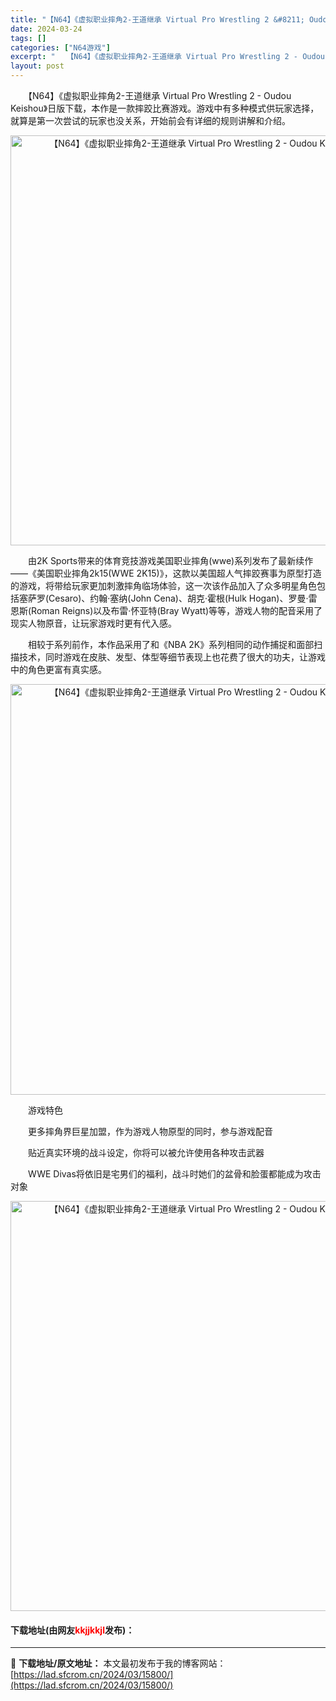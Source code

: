 ```yaml
---
title: "【N64】《虚拟职业摔角2-王道继承 Virtual Pro Wrestling 2 &#8211; Oudou Keishou》日版下载"
date: 2024-03-24
tags: []
categories: ["N64游戏"]
excerpt: "　　【N64】《虚拟职业摔角2-王道继承 Virtual Pro Wrestling 2 - Oudou Keishou》日版下载，本作是一款摔跤比赛游戏。游戏中有多种模式供玩家选择，就算是第一次尝试的玩家也没关系，开始前会有详细的规则讲解和介绍。 　　由2K Sports带来的体育竞技游戏美国职业&hellip;"
layout: post
---
```


 <p>　　【N64】《虚拟职业摔角2-王道继承 Virtual Pro Wrestling 2 - Oudou Keishou》日版下载，本作是一款摔跤比赛游戏。游戏中有多种模式供玩家选择，就算是第一次尝试的玩家也没关系，开始前会有详细的规则讲解和介绍。</p> <p align="center"><img align="" border="0" src="https://lad.sfcrom.cn/wp-content/uploads/2024/03/20240324_6600466cb02e1.png" width="656" alt="【N64】《虚拟职业摔角2-王道继承 Virtual Pro Wrestling 2 - Oudou Keishou》日版下载" /></p> <p>　　由2K Sports带来的体育竞技游戏美国职业摔角(wwe)系列发布了最新续作&mdash;&mdash;《美国职业摔角2k15(WWE 2K15)》，这款以美国超人气摔跤赛事为原型打造的游戏，将带给玩家更加刺激摔角临场体验，这一次该作品加入了众多明星角色包括塞萨罗(Cesaro)、约翰&middot;塞纳(John Cena)、胡克&middot;霍根(Hulk Hogan)、罗曼&middot;雷恩斯(Roman Reigns)以及布雷&middot;怀亚特(Bray Wyatt)等等，游戏人物的配音采用了现实人物原音，让玩家游戏时更有代入感。</p> <p>　　相较于系列前作，本作品采用了和《NBA 2K》系列相同的动作捕捉和面部扫描技术，同时游戏在皮肤、发型、体型等细节表现上也花费了很大的功夫，让游戏中的角色更富有真实感。</p> <p align="center"><img align="" border="0" src="https://lad.sfcrom.cn/wp-content/uploads/2024/03/20240324_6600466e0480b.png" width="657" alt="【N64】《虚拟职业摔角2-王道继承 Virtual Pro Wrestling 2 - Oudou Keishou》日版下载" /></p> <p>　　游戏特色</p> <p>　　更多摔角界巨星加盟，作为游戏人物原型的同时，参与游戏配音</p> <p>　　贴近真实环境的战斗设定，你将可以被允许使用各种攻击武器</p> <p>　　WWE Divas将依旧是宅男们的福利，战斗时她们的盆骨和脸蛋都能成为攻击对象</p> <p align="center"><img align="" border="0" src="https://lad.sfcrom.cn/wp-content/uploads/2024/03/20240324_6600466f5e097.png" width="656" alt="【N64】《虚拟职业摔角2-王道继承 Virtual Pro Wrestling 2 - Oudou Keishou》日版下载" /></p> <p><h4>下载地址(由网友<font color="red">kkjjkkjl</font>发布)：</h4></p> 

---
📖 **下载地址/原文地址：** 本文最初发布于我的博客网站：[https://lad.sfcrom.cn/2024/03/15800/](https://lad.sfcrom.cn/2024/03/15800/)
